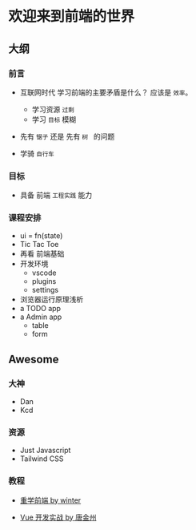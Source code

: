 # 欢迎来到前端的世界

## 大纲

### 前言

- 互联网时代 学习前端的主要矛盾是什么？ 应该是 `效率`。

  - 学习资源 `过剩`
  - 学习 `目标` 模糊

- 先有 `锯子` 还是 先有 `树 ` 的问题

- 学骑 `自行车`

### 目标

- 具备 前端 `工程实践` 能力

### 课程安排

- ui = fn(state)
- Tic Tac Toe
- 再看 前端基础
- 开发环境
  - vscode
  - plugins
  - settings
- 浏览器运行原理浅析
- a TODO app
- a Admin app
  - table
  - form

## Awesome

### 大神

- Dan
- Kcd

### 资源

- Just Javascript
- Tailwind CSS

### 教程

- [重学前端 by winter](https://time.geekbang.org/column/intro/100023201?tab=catalog)

- [Vue 开发实战 by 唐金州](https://time.geekbang.org/course/intro/100024601?tab=catalog)
